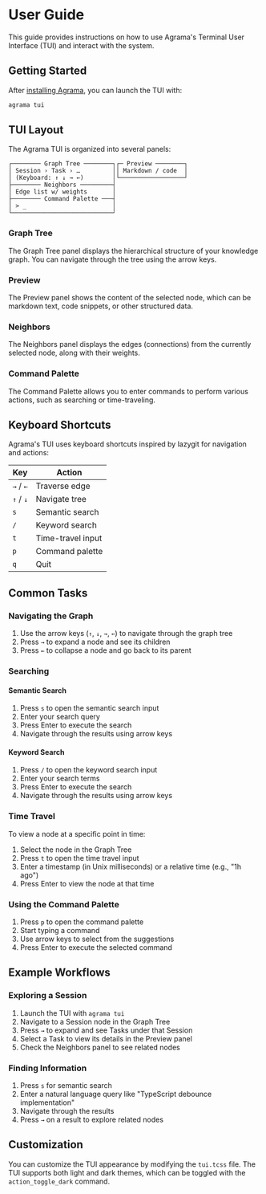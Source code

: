# User Guide

This guide provides instructions on how to use Agrama's Terminal User Interface (TUI) and interact with the system.

## Getting Started

After [installing Agrama](../installation.md), you can launch the TUI with:

```bash
agrama tui
```

## TUI Layout

The Agrama TUI is organized into several panels:

```
┌──────── Graph Tree ────────┐┌─ Preview ────────┐
│ Session › Task › …         ││ Markdown / code  │
│ (Keyboard: ↑ ↓ → ←)        │└──────────────────┘
├──────── Neighbors ─────────┤
│ Edge list w/ weights       │
├──────── Command Palette ───┤
│ > _                        │
└────────────────────────────┘
```

### Graph Tree

The Graph Tree panel displays the hierarchical structure of your knowledge graph. You can navigate through the tree using the arrow keys.

### Preview

The Preview panel shows the content of the selected node, which can be markdown text, code snippets, or other structured data.

### Neighbors

The Neighbors panel displays the edges (connections) from the currently selected node, along with their weights.

### Command Palette

The Command Palette allows you to enter commands to perform various actions, such as searching or time-traveling.

## Keyboard Shortcuts

Agrama's TUI uses keyboard shortcuts inspired by lazygit for navigation and actions:

| Key       | Action            |
| --------- | ----------------- |
| `→` / `←` | Traverse edge     |
| `↑` / `↓` | Navigate tree     |
| `s`       | Semantic search   |
| `/`       | Keyword search    |
| `t`       | Time-travel input |
| `p`       | Command palette   |
| `q`       | Quit              |

## Common Tasks

### Navigating the Graph

1. Use the arrow keys (`↑`, `↓`, `→`, `←`) to navigate through the graph tree
2. Press `→` to expand a node and see its children
3. Press `←` to collapse a node and go back to its parent

### Searching

#### Semantic Search

1. Press `s` to open the semantic search input
2. Enter your search query
3. Press Enter to execute the search
4. Navigate through the results using arrow keys

#### Keyword Search

1. Press `/` to open the keyword search input
2. Enter your search terms
3. Press Enter to execute the search
4. Navigate through the results using arrow keys

### Time Travel

To view a node at a specific point in time:

1. Select the node in the Graph Tree
2. Press `t` to open the time travel input
3. Enter a timestamp (in Unix milliseconds) or a relative time (e.g., "1h ago")
4. Press Enter to view the node at that time

### Using the Command Palette

1. Press `p` to open the command palette
2. Start typing a command
3. Use arrow keys to select from the suggestions
4. Press Enter to execute the selected command

## Example Workflows

### Exploring a Session

1. Launch the TUI with `agrama tui`
2. Navigate to a Session node in the Graph Tree
3. Press `→` to expand and see Tasks under that Session
4. Select a Task to view its details in the Preview panel
5. Check the Neighbors panel to see related nodes

### Finding Information

1. Press `s` for semantic search
2. Enter a natural language query like "TypeScript debounce implementation"
3. Navigate through the results
4. Press `→` on a result to explore related nodes

## Customization

You can customize the TUI appearance by modifying the `tui.tcss` file. The TUI supports both light and dark themes, which can be toggled with the `action_toggle_dark` command.
